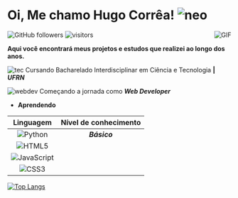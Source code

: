 # Oi, Me chamo Hugo Corrêa! ![neo](https://img.icons8.com/color/48/000000/neo.png) 


![GitHub followers](https://img.shields.io/github/followers/hugocorreaa?label=Follow&style=social)
![visitors](https://visitor-badge.glitch.me/badge?page_id=hugocorreaa.hugocorreaa)
<img align="right" alt="GIF" src="https://media.giphy.com/media/13HgwGsXF0aiGY/giphy.gif" />

**Aqui você encontrará meus projetos e estudos que realizei ao longo dos anos.**


![tec](https://img.icons8.com/color/30/000000/satellites.png) Cursando Bacharelado Interdisciplinar em Ciência e Tecnologia **| _UFRN_**

![webdev](https://img.icons8.com/carbon-copy/30/000000/developer.png) Começando a jornada como **_Web Developer_**


* **Aprendendo**

|Linguagem  |  Nível de conhecimento  |
|   :---:      |    :---:     |
|![Python](https://img.icons8.com/color/29/000000/python.png) | _**Básico**_
|![HTML5](https://icongr.am/devicon/html5-original-wordmark.svg?size=29&color=currentColor) |
|![JavaScript](https://icongr.am/devicon/javascript-original.svg?size=29&color=currentColor) |
|![CSS3](https://icongr.am/devicon/css3-original-wordmark.svg?size=29&color=currentColor) |

[![Top Langs](https://github-readme-stats.vercel.app/api/top-langs/?username=Hugocorreaa&layout=compact)](https://github.com/anuraghazra/github-readme-stats)


